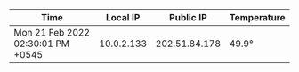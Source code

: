 | Time     | Local IP | Public IP | Temperature |
| ----------- | ----------- | ----------- | ----------- |
| Mon 21 Feb 2022 02:30:01 PM +0545      | 10.0.2.133     | 202.51.84.178  | 49.9° |
